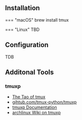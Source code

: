 ## Installation

=== "macOS"
    brew install tmux

=== "Linux"
    TBD

## Configuration

TDB

## Additonal Tools

### tmuxp

* [The Tao of tmux](https://leanpub.com/the-tao-of-tmux/read)
* [gihtub.com/tmux-python/tmuxp](https://github.com/tmux-python/tmuxp)
* [tmuxp Documentation](https://tmuxp.readthedocs.io/en/latest/)
* [archlinux Wiki on tmuxp](https://wiki.archlinux.org/title/Tmuxp)
